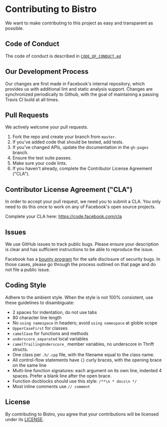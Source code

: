 # Contributing to Bistro

We want to make contributing to this project as easy and transparent as
possible.

## Code of Conduct
The code of conduct is described in [`CODE_OF_CONDUCT.md`](CODE_OF_CONDUCT.md)

## Our Development Process

Our changes are first made in Facebook's internal repository, which provides
us with additional lint and static analysis support.  Changes are
synchronized periodically to Github, with the goal of maintaining a passing
Travis CI build at all times.

## Pull Requests

We actively welcome your pull requests.
1. Fork the repo and create your branch from `master`.
2. If you've added code that should be tested, add tests.
3. If you've changed APIs, update the documentation in the `gh-pages` branch.
4. Ensure the test suite passes.
5. Make sure your code lints.
6. If you haven't already, complete the Contributor License Agreement ("CLA").

## Contributor License Agreement ("CLA")

In order to accept your pull request, we need you to submit a CLA. You only need
to do this once to work on any of Facebook's open source projects.

Complete your CLA here: <https://code.facebook.com/cla>

## Issues

We use GitHub issues to track public bugs. Please ensure your description is
clear and has sufficient instructions to be able to reproduce the issue.

Facebook has a [bounty program](https://www.facebook.com/whitehat/) for the
safe disclosure of security bugs.  In those cases, please go through the
process outlined on that page and do not file a public issue.

## Coding Style

Adhere to the ambient style. When the style is not 100% consistent, use
these guidelines to disambiguate:

* 2 spaces for indentation, do not use tabs
* 80 character line length
* No `using namespace` in headers; avoid `using namespace` at globle scope
* `UpperCaseFirst` for classes
* `camelCase` for functions and methods
* `underscore_separated` local variables
* `camelTrailingUnderscore_` member variables, no underscore in Thrift structs.
* One class per `.h/.cpp` file, with the filename equal to the class name.
* All control-flow statements have `{}` curly braces, with the opening brace
  on the same line
* Multi-line function signatures: each argument on its own line, indented 4
  spaces. Prefer a blank line after the open brace.
* Function docblocks should use this style: `/**\n * docs\n */`
* Most inline comments use `// comment`

## License

By contributing to Bistro, you agree that your contributions will be
licensed under its [LICENSE](LICENSE).

